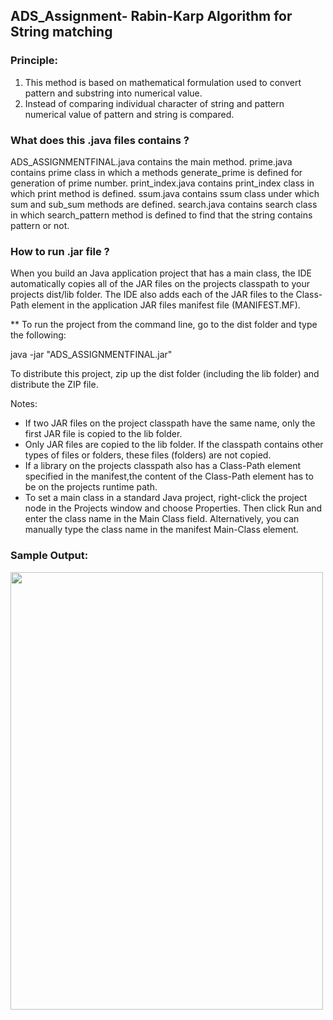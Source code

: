 ## ADS_Assignment- Rabin-Karp Algorithm for String matching
### Principle: 
1. This method is based on mathematical formulation used to convert pattern and substring into numerical value.
2. Instead of comparing individual character of string and pattern numerical value of pattern and string is compared.

### What does this .java files contains ? 
ADS_ASSIGNMENTFINAL.java contains the main method.
prime.java contains prime class in which a methods generate_prime is defined for generation of prime number.
print_index.java contains print_index class in which print method is defined.
ssum.java contains ssum class under which sum and sub_sum methods are defined.
search.java contains search class in which search_pattern method is defined to find that the string contains pattern or not.

### How to run .jar file ?
When you build an Java application project that has a main class, the IDE
automatically copies all of the JAR
files on the projects classpath to your projects dist/lib folder. The IDE
also adds each of the JAR files to the Class-Path element in the application
JAR files manifest file (MANIFEST.MF).

** To run the project from the command line, go to the dist folder and
type the following:

java -jar "ADS_ASSIGNMENTFINAL.jar" 

To distribute this project, zip up the dist folder (including the lib folder)
and distribute the ZIP file.

Notes:

* If two JAR files on the project classpath have the same name, only the first
JAR file is copied to the lib folder.
* Only JAR files are copied to the lib folder.
If the classpath contains other types of files or folders, these files (folders)
are not copied.
* If a library on the projects classpath also has a Class-Path element
specified in the manifest,the content of the Class-Path element has to be on
the projects runtime path.
* To set a main class in a standard Java project, right-click the project node
in the Projects window and choose Properties. Then click Run and enter the
class name in the Main Class field. Alternatively, you can manually type the
class name in the manifest Main-Class element.

### Sample Output: 


<img src="https://i.ibb.co/xXJkv83/snip7.jpg" height="700" width="500" />
